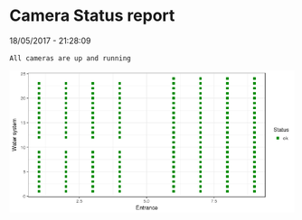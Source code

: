 Camera Status report
================
18/05/2017 - 21:28:09

    All cameras are up and running

![](camreport_files/figure-markdown_github/unnamed-chunk-2-1.png)
